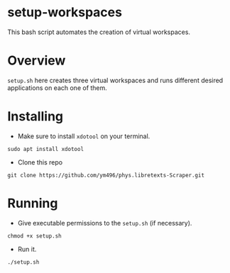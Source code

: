 # setup-workspaces
This bash script automates the creation of virtual workspaces.
# Overview
`setup.sh` here creates three virtual workspaces and runs different desired applications on each one of them.
# Installing
* Make sure to install `xdotool` on your terminal.
```
sudo apt install xdotool
```
* Clone this repo
```
git clone https://github.com/ym496/phys.libretexts-Scraper.git
```
# Running
* Give executable permissions to the `setup.sh` (if necessary).
```
chmod +x setup.sh
```
* Run it.
```
./setup.sh
```

